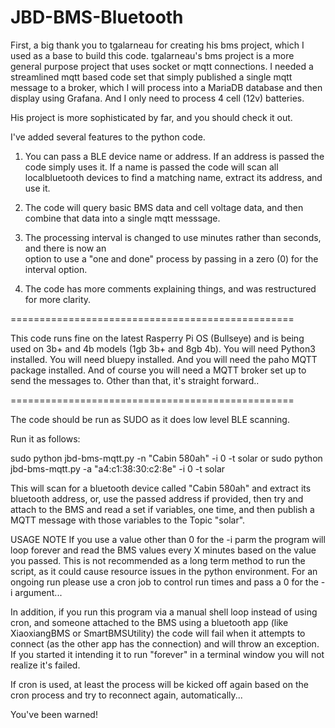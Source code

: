 # JBD-BMS-Bluetooth

First, a big thank you to tgalarneau for creating his bms project, which I used as a base to
build this code. tgalarneau's bms project is a more general purpose project that uses socket or
mqtt connections. I needed a streamlined mqtt based code set that simply published a single
mqtt message to a broker, which I will process into a MariaDB database and then display using
Grafana. And I only need to process 4 cell (12v) batteries.

His project is more sophisticated by far, and you should check it out.

I've added several features to the python code. 

1) You can pass a BLE device name or address. If an address is passed the code simply uses it. 
If a name is passed the code will scan all localbluetooth devices to find a matching name, 
extract its address, and use it.

2) The code will query basic BMS data and cell voltage data, and then combine that data into a 
single mqtt messsage. 

3) The processing interval is changed to use minutes rather than seconds, and there is now an  
option to use a "one and done" process by passing in a zero (0) for the interval option.

4) The code has more comments explaining things, and was restructured for more clarity.

=================================================

This code runs fine on the latest Rasperry Pi OS (Bullseye) and is being used on 3b+ and 4b 
models (1gb 3b+ and 8gb 4b). You will need Python3 installed. You will need bluepy installed.
And you will need the paho MQTT package installed. And of course you will need a MQTT broker 
set up to send the messages to. Other than that, it's straight forward..

=================================================

The code should be run as SUDO as it does low level BLE scanning.

Run it as follows:

   sudo python jbd-bms-mqtt.py -n "Cabin 580ah" -i 0 -t solar
   or
   sudo python jbd-bms-mqtt.py -a "a4:c1:38:30:c2:8e" -i 0 -t solar

This will scan for a bluetooth device called "Cabin 580ah" and extract its
bluetooth address, or, use the passed address if provided, then try and attach
to the BMS and read a set if variables, one time, and then publish a MQTT
message with those variables to the Topic "solar".

USAGE NOTE
If you use a value other than 0 for the -i parm the program will loop forever
and read the BMS values every X minutes based on the value you passed. This is
not recommended as a long term method to run the script, as it could cause
resource issues in the python environment. For an ongoing run please use a
cron job to control run times and pass a 0 for the -i argument...

In addition, if you run this program via a manual shell loop instead of using
cron, and someone attached to the BMS using a bluetooth app (like XiaoxiangBMS
or SmartBMSUtility) the code will fail when it attempts to connect (as the other
app has the connection) and will throw an exception. If you started it intending
it to run "forever" in a terminal window you will not realize it's failed.

If cron is used, at least the process will be kicked off again based on the cron
process and try to reconnect again, automatically...

You've been warned!
